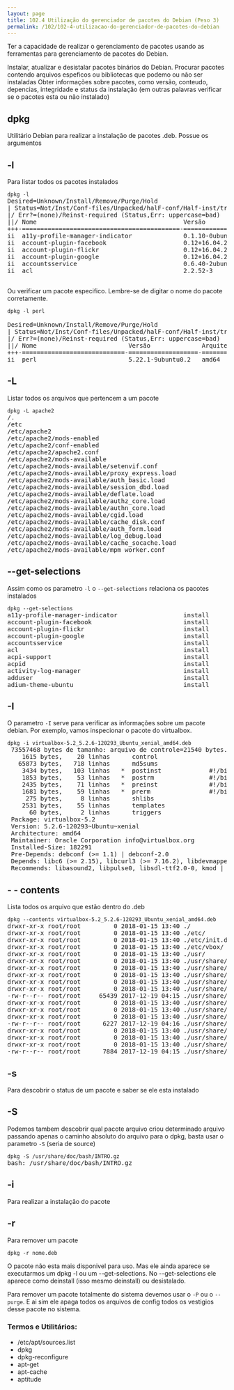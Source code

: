 ```yaml
---
layout: page
title: 102.4 Utilização do gerenciador de pacotes do Debian (Peso 3)
permalink: /102/102-4-utilizacao-do-gerenciador-de-pacotes-do-debian
---
```


Ter a capacidade de realizar o gerenciamento de pacotes usando as ferramentas para gerenciamento de pacotes do Debian.

Instalar, atualizar  e desistalar pacotes binários do Debian.
Procurar pacotes contendo arquivos espeficos ou bibliotecas que podemo ou não ser instaladas
Obter informações sobre pacotes, como versão, conteudo, depencias, integridade e status da instalação (em outras palavras verificar se o pacotes esta ou não instalado)


## dpkg

Utilitário Debian para realizar a instalação de pacotes .deb. Possue os argumentos

## -l

Para listar todos os pacotes instalados


<pre class="language-bash command-line">
<code>dpkg -l</code>
Desired=Unknown/Install/Remove/Purge/Hold
| Status=Not/Inst/Conf-files/Unpacked/halF-conf/Half-inst/trig-aWait/Trig-pend
|/ Err?=(none)/Reinst-required (Status,Err: uppercase=bad)
||/ Nome                                        Versão                                       Arquitectura Descrição
+++-===========================================-============================================-============-================================================================================
ii  a11y-profile-manager-indicator              0.1.10-0ubuntu3                              amd64        Accessibility Profile Manager - Unity desktop indicator
ii  account-plugin-facebook                     0.12+16.04.20160126-0ubuntu1                 all          GNOME Control Center account plugin for single signon - facebook
ii  account-plugin-flickr                       0.12+16.04.20160126-0ubuntu1                 all          GNOME Control Center account plugin for single signon - flickr
ii  account-plugin-google                       0.12+16.04.20160126-0ubuntu1                 all          GNOME Control Center account plugin for single signon
ii  accountsservice                             0.6.40-2ubuntu11.3                           amd64        query and manipulate user account information
ii  acl                                         2.2.52-3                                     amd64        Access control list utilities

</pre>

Ou verificar um pacote especifico. Lembre-se de digitar o nome do pacote corretamente.

<pre class="language-bash command-line">
<code>dpkg -l perl</code>

Desired=Unknown/Install/Remove/Purge/Hold
| Status=Not/Inst/Conf-files/Unpacked/halF-conf/Half-inst/trig-aWait/Trig-pend
|/ Err?=(none)/Reinst-required (Status,Err: uppercase=bad)
||/ Nome                         Versão              Arquitectura        Descrição
+++-============================-===================-===================-=============================================================
ii  perl                         5.22.1-9ubuntu0.2   amd64               Larry Wall's Practical Extraction and Report Language
</pre>

## -L

Listar todos os arquivos que pertencem a um pacote



<pre class="language-bash command-line">
<code>dpkg -L apache2</code>
/.
/etc
/etc/apache2
/etc/apache2/mods-enabled
/etc/apache2/conf-enabled
/etc/apache2/apache2.conf
/etc/apache2/mods-available
/etc/apache2/mods-available/setenvif.conf
/etc/apache2/mods-available/proxy_express.load
/etc/apache2/mods-available/auth_basic.load
/etc/apache2/mods-available/session_dbd.load
/etc/apache2/mods-available/deflate.load
/etc/apache2/mods-available/authz_core.load
/etc/apache2/mods-available/authn_core.load
/etc/apache2/mods-available/cgid.load
/etc/apache2/mods-available/cache_disk.conf
/etc/apache2/mods-available/auth_form.load
/etc/apache2/mods-available/log_debug.load
/etc/apache2/mods-available/cache_socache.load
/etc/apache2/mods-available/mpm_worker.conf
</pre>

## --get-selections

Assim como os parametro `-l` o `--get-selections` relaciona os pacotes instalados


<pre class="language-bash command-line">
<code>dpkg --get-selections</code>
a11y-profile-manager-indicator                  install
account-plugin-facebook                         install
account-plugin-flickr                           install
account-plugin-google                           install
accountsservice                                 install
acl                                             install
acpi-support                                    install
acpid                                           install
activity-log-manager                            install
adduser                                         install
adium-theme-ubuntu                              install
</pre>

## -I

O parametro `-I` serve para verificar as informações sobre um pacote debian. Por exemplo, vamos inspecionar o pacote do virtualbox.

<pre class="language-bash command-line">
<code>dpkg -i virtualbox-5.2_5.2.6-120293_Ubuntu_xenial_amd64.deb</code>
 73557468 bytes de tamanho: arquivo de controle=21540 bytes.
    1615 bytes,    20 linhas      control              
   65873 bytes,   718 linhas      md5sums              
    3434 bytes,   103 linhas   *  postinst             #!/bin/sh
    1853 bytes,    53 linhas   *  postrm               #!/bin/sh
    2435 bytes,    71 linhas   *  preinst              #!/bin/bash
    1681 bytes,    59 linhas   *  prerm                #!/bin/sh
     275 bytes,     8 linhas      shlibs               
    2531 bytes,    55 linhas      templates            
      60 bytes,     2 linhas      triggers             
 Package: virtualbox-5.2
 Version: 5.2.6-120293~Ubuntu~xenial
 Architecture: amd64
 Maintainer: Oracle Corporation info@virtualbox.org
 Installed-Size: 182291
 Pre-Depends: debconf (>= 1.1) | debconf-2.0
 Depends: libc6 (>= 2.15), libcurl3 (>= 7.16.2), libdevmapper1.02.1 (>= 2:1.02.97), libfontconfig1 (>= 2.11.94), libfreetype6 (>= 2.2.1), libgcc1 (>= 1:3.4), libgl1-mesa-glx | libgl1, libglib2.0-0 (>= 2.12.0), libice6 (>= 1:1.0.0), libpng12-0 (>= 1.2.13-4), libsdl1.2debian (>= 1.2.11), libsm6, libssl1.0.0 (>= 1.0.0), libstdc++6 (>= 5.2), libvpx3 (>= 1.5.0), libx11-6, libx11-xcb1, libxcb1 (>= 1.8), libxcursor1 (>> 1.1.2), libxext6, libxinerama1, libxml2 (>= 2.7.4), libxmu6, libxrender1, libxt6, zlib1g (>= 1:1.1.4), psmisc, adduser
 Recommends: libasound2, libpulse0, libsdl-ttf2.0-0, kmod | kldutils | module-init-tools, linux
</pre>

## - - contents

Lista todos os arquivo que estão dentro do .deb

<pre class="language-bash command-line">
<code>dpkg --contents virtualbox-5.2_5.2.6-120293_Ubuntu_xenial_amd64.deb</code>
drwxr-xr-x root/root         0 2018-01-15 13:40 ./
drwxr-xr-x root/root         0 2018-01-15 13:40 ./etc/
drwxr-xr-x root/root         0 2018-01-15 13:40 ./etc/init.d/
drwxr-xr-x root/root         0 2018-01-15 13:40 ./etc/vbox/
drwxr-xr-x root/root         0 2018-01-15 13:40 ./usr/
drwxr-xr-x root/root         0 2018-01-15 13:40 ./usr/share/
drwxr-xr-x root/root         0 2018-01-15 13:40 ./usr/share/icons/
drwxr-xr-x root/root         0 2018-01-15 13:40 ./usr/share/icons/hicolor/
drwxr-xr-x root/root         0 2018-01-15 13:40 ./usr/share/icons/hicolor/scalable/
drwxr-xr-x root/root         0 2018-01-15 13:40 ./usr/share/icons/hicolor/scalable/apps/
-rw-r--r-- root/root     65439 2017-12-19 04:15 ./usr/share/icons/hicolor/scalable/apps/virtualbox.svg
drwxr-xr-x root/root         0 2018-01-15 13:40 ./usr/share/icons/hicolor/scalable/mimetypes/
drwxr-xr-x root/root         0 2018-01-15 13:40 ./usr/share/icons/hicolor/40x40/
drwxr-xr-x root/root         0 2018-01-15 13:40 ./usr/share/icons/hicolor/40x40/apps/
-rw-r--r-- root/root      6227 2017-12-19 04:16 ./usr/share/icons/hicolor/40x40/apps/virtualbox.png
drwxr-xr-x root/root         0 2018-01-15 13:40 ./usr/share/icons/hicolor/40x40/mimetypes/
drwxr-xr-x root/root         0 2018-01-15 13:40 ./usr/share/icons/hicolor/64x64/
drwxr-xr-x root/root         0 2018-01-15 13:40 ./usr/share/icons/hicolor/64x64/apps/
-rw-r--r-- root/root      7884 2017-12-19 04:15 ./usr/share/icons/hicolor/64x64/apps/virtualbox.png
</pre>

## -s

Para descobrir o status de um pacote e saber se ele esta instalado

## -S

Podemos tambem descobrir qual pacote arquivo criou determinado arquivo passando apenas o caminho absoluto do arquivo para o dpkg, basta usar o parametro `-S` (seria de source)

<pre class="language-bash command-line">
<code>dpkg -S /usr/share/doc/bash/INTRO.gz</code>
bash: /usr/share/doc/bash/INTRO.gz
</pre>

## -i

Para realizar a instalação do pacote

## -r

Para remover um pacote

<pre class="language-bash command-line">
<code>dpkg -r nome.deb</code>
</pre>


O pacote não esta mais disponivel para uso. Mas ele ainda aparece se executarmos um dpkg -l ou um --get-selections. No --get-selections ele aparece como deinstall (isso mesmo deinstall) ou desistalado.

Para remover um pacote totalmente do sistema devemos usar o `-P` ou o `--purge`. E ai sim ele apaga todos os arquivos de config todos os vestigios desse pacote no sistema.


### Termos e Utilitários:

* /etc/apt/sources.list
* dpkg
* dpkg-reconfigure
* apt-get
* apt-cache
* aptitude

